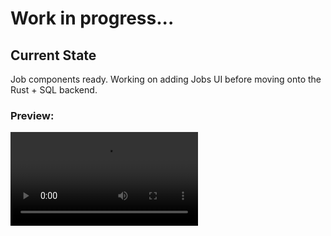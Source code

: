 # Work in progress...
## Current State
Job components ready. Working on adding Jobs UI before moving onto the Rust + SQL backend.

### Preview:
![Video](demo.mp4)
